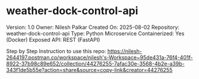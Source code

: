 # weather-dock-control-api
Version: 1.0 Owner: Nilesh Palkar 
Created On: 2025-08-02 
Repository: weather-dock-control-api Type: 
Python Microservice Containerized: Yes (Docker) 
Exposed API: REST (FastAPI)


Step by Step Instruction to use this repo:
https://nilesh-2644197.postman.co/workspace/nilesh's-Workspace~95de431a-76f4-401f-8922-37b98c89e652/collection/44276255-7afac30e-3568-4b2e-a39b-343f1de5b55e?action=share&source=copy-link&creator=44276255